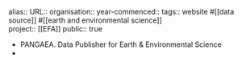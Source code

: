 alias::
URL::
organisation::
year-commenced::
tags:: website #[[data source]] #[[earth and environmental science]]  
project:: [[EFA]] 
public:: true

- PANGAEA.
  Data Publisher for Earth & Environmental Science
-